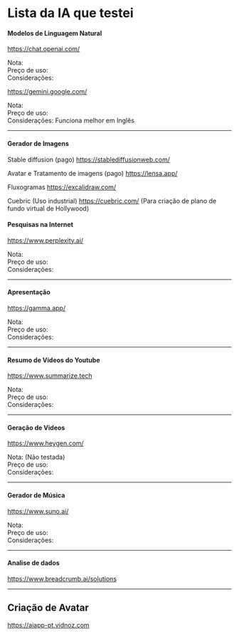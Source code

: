 # Lista da IA que testei


#### Modelos de Linguagem Natural

https://chat.openai.com/

Nota:  
Preço de uso:  
Considerações:


https://gemini.google.com/

Nota:  
Preço de uso:  
Considerações: Funciona melhor em Inglês

---

#### Gerador de Imagens

Stable diffusion (pago)
https://stablediffusionweb.com/

Avatar e Tratamento de imagens (pago)
https://lensa.app/

Fluxogramas
https://excalidraw.com/

Cuebric (Uso industrial)
https://cuebric.com/
(Para criação de plano de fundo virtual de Hollywood)


#### Pesquisas na Internet

https://www.perplexity.ai/

Nota:  
Preço de uso:  
Considerações:


---

#### Apresentação

https://gamma.app/

Nota:  
Preço de uso:  
Considerações:


---
#### Resumo de Vídeos do Youtube


https://www.summarize.tech

Nota:  
Preço de uso:  
Considerações:

---

#### Geração de Videos

https://www.heygen.com/

Nota: (Não testada)  
Preço de uso:  
Considerações:

---

#### Gerador de Música

https://www.suno.ai/

Nota:  
Preço de uso:  
Considerações:

--- 

#### Analise de dados

https://www.breadcrumb.ai/solutions

---

## Criação de Avatar

https://aiapp-pt.vidnoz.com
